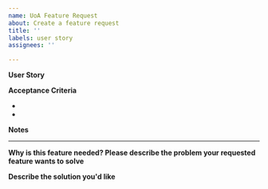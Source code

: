 ```yaml
---
name: UoA Feature Request
about: Create a feature request
title: ''
labels: user story
assignees: ''

---
```


<!--Please start the issue title with [Xpt] where X is the number of story points estimated for the issue.-->

**User Story**
<!--As a [user role], I'd like to [do something], so that [some goal].-->

**Acceptance Criteria**

- 
-

**Notes**

---

**Why is this feature needed? Please describe the problem your requested feature wants to solve**
<!-- Describe what the problem is. Ex. I'm always frustrated when ... -->

**Describe the solution you'd like**
<!--Describe what you want to happen -->
